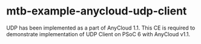 # mtb-example-anycloud-udp-client
UDP has been implemented as a part of AnyCloud 1.1. This CE is required to demonstrate implementation of UDP Client on PSoC 6 with AnyCloud v1.1.
